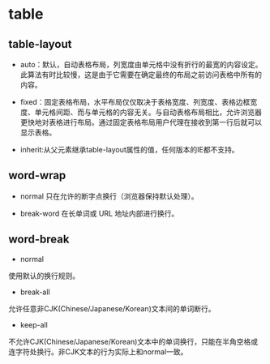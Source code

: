 
# table

## table-layout

* auto：默认，自动表格布局，列宽度由单元格中没有折行的最宽的内容设定。此算法有时比较慢，这是由于它需要在确定最终的布局之前访问表格中所有的内容。

* fixed：固定表格布局，水平布局仅仅取决于表格宽度、列宽度、表格边框宽度、单元格间距、而与单元格的内容无关。与自动表格布局相比，允许浏览器更快地对表格进行布局。通过固定表格布局用户代理在接收到第一行后就可以显示表格。

* inherit:从父元素继承table-layout属性的值，任何版本的IE都不支持。

## word-wrap

* normal 只在允许的断字点换行（浏览器保持默认处理）。

* break-word 在长单词或 URL 地址内部进行换行。

## word-break

* normal

使用默认的换行规则。

* break-all

允许任意非CJK(Chinese/Japanese/Korean)文本间的单词断行。

* keep-all

不允许CJK(Chinese/Japanese/Korean)文本中的单词换行，只能在半角空格或连字符处换行。非CJK文本的行为实际上和normal一致。